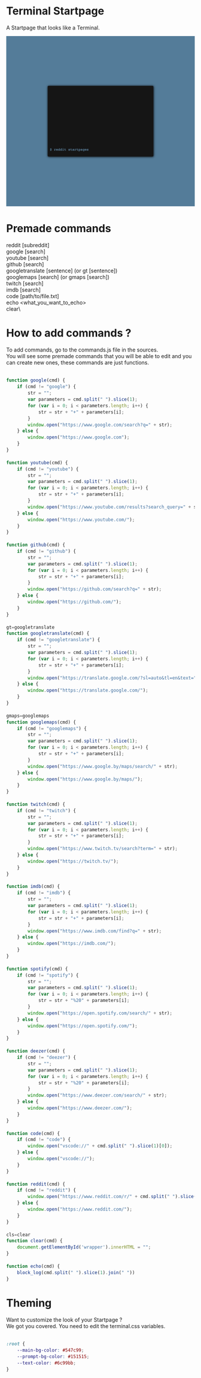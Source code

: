 # Terminal Startpage

A Startpage that looks like a Terminal.

![](preview.png)

# Premade commands

reddit [subreddit]\
google [search]\
youtube [search]\
github [search]\
googletranslate [sentence] (or gt [sentence])\
googlemaps [search] (or gmaps [search])\
twitch [search]\
imdb [search]\
code [path/to/file.txt]\
echo <what_you_want_to_echo>\
clear\

# How to add commands ?

To add commands, go to the commands.js file in the sources.\
You will see some premade commands that you will be able to edit and you can create new ones, these commands are just functions.

```js

function google(cmd) {
    if (cmd != "google") {
        str = "";
        var parameters = cmd.split(" ").slice(1);
        for (var i = 0; i < parameters.length; i++) {
            str = str + "+" + parameters[i];
        }
        window.open("https://www.google.com/search?q=" + str);
    } else {
        window.open("https://www.google.com");
    }
}

function youtube(cmd) {
    if (cmd != "youtube") {
        str = "";
        var parameters = cmd.split(" ").slice(1);
        for (var i = 0; i < parameters.length; i++) {
            str = str + "+" + parameters[i];
        }
        window.open("https://www.youtube.com/results?search_query=" + str);
    } else {
        window.open("https://www.youtube.com/");
    }
}

function github(cmd) {
    if (cmd != "github") {
        str = "";
        var parameters = cmd.split(" ").slice(1);
        for (var i = 0; i < parameters.length; i++) {
            str = str + "+" + parameters[i];
        }
        window.open("https://github.com/search?q=" + str);
    } else {
        window.open("https://github.com/");
    }
}

gt=googletranslate
function googletranslate(cmd) {
    if (cmd != "googletranslate") {
        str = "";
        var parameters = cmd.split(" ").slice(1);
        for (var i = 0; i < parameters.length; i++) {
            str = str + "+" + parameters[i];
        }
        window.open("https://translate.google.com/?sl=auto&tl=en&text=" + str + "&op=translate");
    } else {
        window.open("https://translate.google.com/");
    }
}

gmaps=googlemaps
function googlemaps(cmd) {
    if (cmd != "googlemaps") {
        str = "";
        var parameters = cmd.split(" ").slice(1);
        for (var i = 0; i < parameters.length; i++) {
            str = str + "+" + parameters[i];
        }
        window.open("https://www.google.by/maps/search/" + str);
    } else {
        window.open("https://www.google.by/maps/");
    }
}

function twitch(cmd) {
    if (cmd != "twitch") {
        str = "";
        var parameters = cmd.split(" ").slice(1);
        for (var i = 0; i < parameters.length; i++) {
            str = str + "+" + parameters[i];
        }
        window.open("https://www.twitch.tv/search?term=" + str);
    } else {
        window.open("https://twitch.tv/");
    }
}

function imdb(cmd) {
    if (cmd != "imdb") {
        str = "";
        var parameters = cmd.split(" ").slice(1);
        for (var i = 0; i < parameters.length; i++) {
            str = str + "+" + parameters[i];
        }
        window.open("https://www.imdb.com/find?q=" + str);
    } else {
        window.open("https://imdb.com/");
    }
}

function spotify(cmd) {
    if (cmd != "spotify") {
        str = "";
        var parameters = cmd.split(" ").slice(1);
        for (var i = 0; i < parameters.length; i++) {
            str = str + "%20" + parameters[i];
        }
        window.open("https://open.spotify.com/search/" + str);
    } else {
        window.open("https://open.spotify.com/");
    }
}

function deezer(cmd) {
    if (cmd != "deezer") {
        str = "";
        var parameters = cmd.split(" ").slice(1);
        for (var i = 0; i < parameters.length; i++) {
            str = str + "%20" + parameters[i];
        }
        window.open("https://www.deezer.com/search/" + str);
    } else {
        window.open("https://www.deezer.com/");
    }
}

function code(cmd) {
    if (cmd != "code") {
        window.open("vscode://" + cmd.split(" ").slice(1)[0]);
    } else {
        window.open("vscode://");
    }
}

function reddit(cmd) {
    if (cmd != "reddit") {
        window.open("https://www.reddit.com/r/" + cmd.split(" ").slice(1)[0]);
    } else {
        window.open("https://www.reddit.com/");
    }
}

cls=clear
function clear(cmd) {
    document.getElementById('wrapper').innerHTML = "";
}

function echo(cmd) {
    block_log(cmd.split(" ").slice(1).join(" "))
}

```

# Theming

Want to customize the look of your Startpage ?\
We got you covered. You need to edit the terminal.css variables.

```css

:root {
    --main-bg-color: #547c99;
    --prompt-bg-color: #151515;
    --text-color: #6c99bb;
}

```
